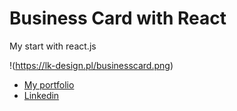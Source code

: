 # Business Card with React
My start with react.js

!(https://lk-design.pl/businesscard.png)

- [My portfolio](https://lk-design.pl)
- [Linkedin](https://www.linkedin.com/in/lukaszkwasinski/)
